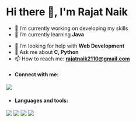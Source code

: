 # Hi there 👋, I'm Rajat Naik

<!--
**Rajat2110/Rajat2110** is a ✨ _special_ ✨ repository because its `README.md` (this file) appears on your GitHub profile.

Here are some ideas to get you started:-->

- 🔭 I’m currently working on developing my skills
- 🌱 I’m currently learning **Java**
<!-- - 👯 I’m looking to collaborate on -->
- 🤔 I’m looking for help with **Web Development**
- 💬 Ask me about **C, Python**
- 📫 How to reach me: **rajatnaik2110@gmail.com**
<!-- - 😄 Pronouns: ... 
- ⚡ Fun fact: ... -->
- #### Connect with me: 
[![](https://img.icons8.com/fluency/2x/instagram-new.png)](https://www.instagram.com/rajatnaik21/)

- #### Languages and tools:
![](https://img.icons8.com/color/2x/python.png)
![](https://img.icons8.com/color/2x/html-5.png)
![](https://img.icons8.com/color/2x/css3.png)
![](https://img.icons8.com/color/2x/c-programming.png)


